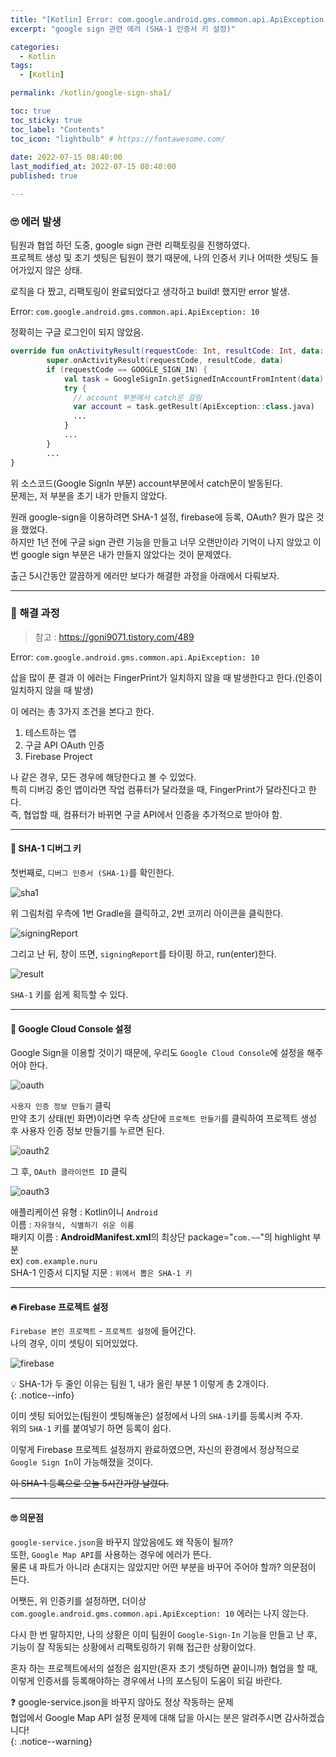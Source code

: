 ```yaml
---
title: "[Kotlin] Error: com.google.android.gms.common.api.ApiException: 10"
excerpt: "google sign 관련 에러 (SHA-1 인증서 키 설정)"

categories:
  - Kotlin
tags:
  - [Kotlin]

permalink: /kotlin/google-sign-sha1/

toc: true
toc_sticky: true
toc_label: "Contents"
toc_icon: "lightbulb" # https://fontawesome.com/
 
date: 2022-07-15 08:40:00
last_modified_at: 2022-07-15 08:40:00
published: true

---  
```


### 🙄 에러 발생

팀원과 협업 하던 도중, google sign 관련 리팩토링을 진행하였다.  
프로젝트 생성 및 초기 셋팅은 팀원이 했기 때문에, 나의 인증서 키나 어떠한 셋팅도 들어가있지 않은 상태.  

로직을 다 짰고, 리팩토링이 완료되었다고 생각하고 build! 했지만 error 발생.  

Error: `com.google.android.gms.common.api.ApiException: 10`  

정확히는 구글 로그인이 되지 않았음.  

```kt
override fun onActivityResult(requestCode: Int, resultCode: Int, data: Intent?) {
        super.onActivityResult(requestCode, resultCode, data)
        if (requestCode == GOOGLE_SIGN_IN) {
            val task = GoogleSignIn.getSignedInAccountFromIntent(data)
            try {
              // account 부분에서 catch문 걸림
              var account = task.getResult(ApiException::class.java)
              ...
            }
            ...
        }
        ...
}
```  

위 소스코드(Google SignIn 부분) account부분에서 catch문이 발동된다.  
문제는, 저 부분을 초기 내가 만들지 않았다.  

원래 google-sign을 이용하려면 SHA-1 설정, firebase에 등록, OAuth? 뭔가 많은 것을 했었다.    
하지만 1년 전에 구글 sign 관련 기능을 만들고 너무 오랜만이라 기억이 나지 않았고 이번 google sign 부분은 내가 만들지 않았다는 것이 문제였다.    

출근 5시간동안 깔끔하게 에러만 보다가 해결한 과정을 아래에서 다뤄보자.  

---  
### 📎 해결 과정

> 참고 : https://goni9071.tistory.com/489  

Error: `com.google.android.gms.common.api.ApiException: 10`  

삽을 많이 푼 결과 이 에러는 FingerPrint가 일치하지 않을 때 발생한다고 한다.(인증이 일치하지 않을 때 발생)  

이 에러는 총 3가지 조건을 본다고 한다.  

1. 테스트하는 앱 
2. 구글 API OAuth 인증 
3. Firebase Project  

나 같은 경우, 모든 경우에 해당한다고 볼 수 있었다.  
특히 디버깅 중인 앱이라면 작업 컴퓨터가 달라졌을 때, FingerPrint가 달라진다고 한다.  
즉, 협업할 때, 컴퓨터가 바뀌면 구글 API에서 인증을 추가적으로 받아야 함.  

---  

#### 🔐 SHA-1 디버그 키

첫번째로, `디버그 인증서 (SHA-1)`를 확인한다.  

![sha1](/assets/images/post_img/kotlin/google-sign-sha1/sha1.png)  

위 그림처럼 우측에 1번 Gradle을 클릭하고, 2번 코끼리 아이콘을 클릭한다.  

![signingReport](/assets/images/post_img/kotlin/google-sign-sha1/signingReport.png)  

그리고 난 뒤, 창이 뜨면, `signingReport`를 타이핑 하고, run(enter)한다.  

![result](/assets/images/post_img/kotlin/google-sign-sha1/result.png)  

`SHA-1` 키를 쉽게 획득할 수 있다.  

---  

#### 🍩 Google Cloud Console 설정

Google Sign을 이용할 것이기 때문에, 우리도 `Google Cloud Console`에 설정을 해주어야 한다.  

![oauth](/assets/images/post_img/kotlin/google-sign-sha1/oauth.png)  

`사용자 인증 정보 만들기` 클릭  
만약 초기 상태(빈 화면)이라면 우측 상단에 `프로젝트 만들기`를 클릭하여 프로젝트 생성 후 사용자 인증 정보 만들기를 누르면 된다.  

![oauth2](/assets/images/post_img/kotlin/google-sign-sha1/oauth2.png)  

그 후, `OAuth 클라이언트 ID` 클릭  

![oauth3](/assets/images/post_img/kotlin/google-sign-sha1/oauth3.png)  

애플리케이션 유형 : Kotlin이니 `Android`  
이름 : `자유형식, 식별하기 쉬운 이름`  
패키지 이름 : **AndroidManifest.xml**의 최상단 package="`com.~~`"의 highlight 부분  
ex) `com.example.nuru`  
SHA-1 인증서 디지털 지문 : `위에서 뽑은 SHA-1 키`  

---  

#### 🔥 Firebase 프로젝트 설정  

`Firebase 본인 프로젝트` - `프로젝트 설정`에 들어간다.  
나의 경우, 이미 셋팅이 되어있었다.  

![firebase](/assets/images/post_img/kotlin/google-sign-sha1/firebase.png)   

💡 SHA-1가 두 줄인 이유는 팀원 1, 내가 올린 부분 1 이렇게 총 2개이다.  
{: .notice--info}  

이미 셋팅 되어있는(팀원이 셋팅해놓은) 설정에서 나의 `SHA-1`키를 등록시켜 주자.  
위의 `SHA-1` 키를 붙여넣기 하면 등록이 쉽다.  

이렇게 Firebase 프로젝트 설정까지 완료하였으면, 자신의 환경에서 정상적으로 `Google Sign In`이 가능해졌을 것이다.  

~~이 SHA-1 등록으로 오늘 5시간가량 날렸다.~~  

---  

#### 🙄 의문점 

`google-service.json`을 바꾸지 않았음에도 왜 작동이 될까?  
또한, `Google Map API`를 사용하는 경우에 에러가 뜬다.  
물론 내 파트가 아니라 손대지는 않았지만 어떤 부분을 바꾸어 주어야 할까? 의문점이 든다.  

어쨋든, 위 인증키를 설정하면, 더이상 `com.google.android.gms.common.api.ApiException: 10` 에러는 나지 않는다.  

다시 한 번 말하지만, 나의 상황은 이미 팀원이 `Google-Sign-In` 기능을 만들고 난 후, 기능이 잘 작동되는 상황에서 리팩토링하기 위해 접근한 상황이었다.  

혼자 하는 프로젝트에서의 설정은 쉽지만(혼자 초기 셋팅하면 끝이니까) 협업을 할 때, 이렇게 인증서를 등록해야하는 경우에서 나의 포스팅이 도움이 되길 바란다.  

❓ google-service.json을 바꾸지 않아도 정상 작동하는 문제  
협업에서 Google Map API 설정 문제에 대해 답을 아시는 분은 알려주시면 감사하겠습니다!  
{: .notice--warning}   